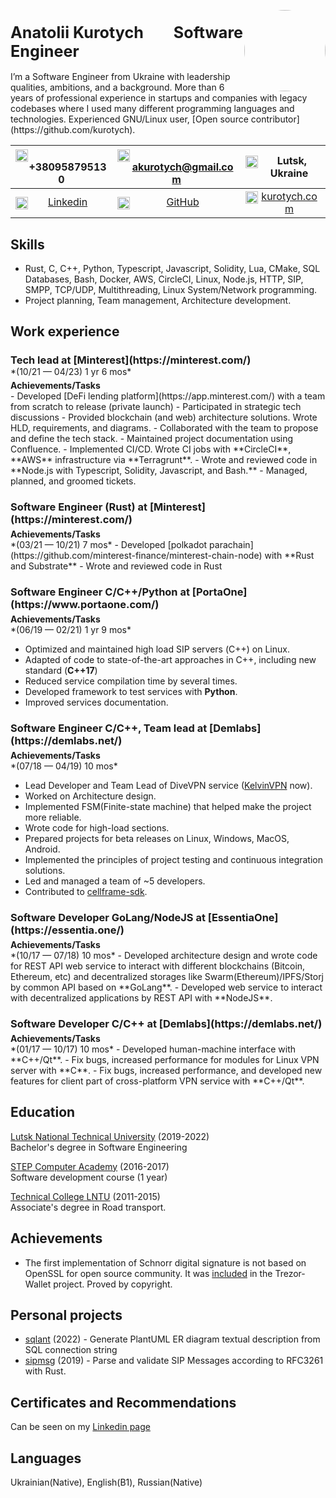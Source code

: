 <img src="https://kurotych.com/images/ava_cv.jpg" style="float: right; width: 130px; border-radius: 50%;"></a>

<h1 style="font-size: 1.8em;">Anatolii Kurotych &nbsp;&nbsp;&nbsp;&nbsp;&nbsp;&nbsp; Software Engineer </h1>
I’m a Software Engineer from Ukraine with leadership qualities, ambitions, and a background. More than 6 years of professional experience in startups and companies with legacy codebases where I used many different programming languages and technologies. Experienced GNU/Linux user, [Open source contributor](https://github.com/kurotych).


<img src="https://cdn-icons-png.flaticon.com/512/3095/3095610.png" style="float: left; width: 20px; padding-top: 2px;">  &nbsp; +380958795130 |  <img src="https://cdn-icons-png.flaticon.com/512/3178/3178165.png" style="float: left; width: 20px;padding-top: 2px;">  &nbsp;  akurotych@gmail.com | <img src="https://cdn-icons-png.flaticon.com/512/2838/2838912.png" style="float: left; width: 20px; height:20px;padding-top: 2px;">  &nbsp;  Lutsk, Ukraine |
:-------------------------:|:-------------------------:|:-------------------------:|
<img src="https://cdn-icons-png.flaticon.com/512/220/220343.png" style="float: left; width: 20px; height:20px;padding-top: 2px;"> [Linkedin](https://www.linkedin.com/in/anatolii-kurotych/)| <img src="https://cdn-icons-png.flaticon.com/512/1051/1051377.png" style="float: left; width: 20px; height:20px;padding-top: 2px;"> [GitHub](https://github.com/kurotych) | <img src="https://cdn-icons-png.flaticon.com/512/9512/9512330.png" style="float: left; width: 20px; height:20px;padding-top: 2px;"> [kurotych.com](https://kurotych.com/) 
## Skills
- Rust, C, C++, Python, Typescript, Javascript, Solidity, Lua, CMake, SQL Databases, Bash, Docker, AWS, CircleCI, Linux, Node.js, HTTP, SIP, SMPP, TCP/UDP, Multithreading, Linux System/Network programming.  
- Project planning, Team management, Architecture development.

## Work experience

<h3 style="margin-bottom: 0px"> Tech lead at [Minterest](https://minterest.com/) </h3>
*(10/21 — 04/23) 1 yr 6 mos*
<h4 style="margin-bottom: 0px; margin-top: 5px;"> Achievements/Tasks </h4>
- Developed [DeFi lending platform](https://app.minterest.com/) with a team from scratch to release (private launch) 
- Participated in strategic tech discussions
- Provided blockchain (and web) architecture solutions. Wrote HLD, requirements, and diagrams.
- Collaborated with the team to propose and define the tech stack.
- Maintained project documentation using Confluence.
- Implemented CI/CD. Wrote CI jobs with **CircleCI**, **AWS** infrastructure via **Terragrunt**.
- Wrote and reviewed code in **Node.js with Typescript, Solidity, Javascript, and Bash.**
- Managed, planned, and groomed tickets.

<h3 style="margin-bottom: 0px"> Software Engineer (Rust) at [Minterest](https://minterest.com/) </h3>
<h4 style="margin-bottom: 0px; margin-top: 5px;"> Achievements/Tasks </h4>
*(03/21 — 10/21) 7 mos*
- Developed [polkadot parachain](https://github.com/minterest-finance/minterest-chain-node)  with **Rust and Substrate**  
- Wrote and reviewed code in Rust

<h3 style="margin-bottom: 0px"> Software Engineer C/C++/Python at [PortaOne](https://www.portaone.com/) </h3>
<h4 style="margin-bottom: 0px; margin-top: 5px;"> Achievements/Tasks </h4>
*(06/19 — 02/21) 1 yr 9 mos* 

- Optimized and maintained high load SIP servers (С++) on Linux.
- Adapted of code to state-of-the-art approaches in C++, including new standard (**С++17**)
- Reduced service compilation time by several times.
- Developed framework to test services with **Python**.
- Improved services documentation.

<h3 style="margin-bottom: 0px"> Software Engineer C/C++, Team lead at [Demlabs](https://demlabs.net/) </h3>
<h4 style="margin-bottom: 0px; margin-top: 5px;"> Achievements/Tasks </h4>
*(07/18 — 04/19) 10 mos* 

- Lead Developer and Team Lead of DiveVPN service ([KelvinVPN](https://kelvpn.com) now).
- Worked on Architecture design.
- Implemented FSM(Finite-state machine) that helped make the project more reliable.
- Wrote code for high-load sections. 
- Prepared projects for beta releases on Linux, Windows, MacOS, Android. 
- Implemented the principles of project testing and continuous integration solutions.
- Led and managed a team of ~5 developers.
- Contributed to [cellframe-sdk](https://github.com/demlabs-cellframe/cellframe-sdk).

<h3 style="margin-bottom: 0px"> Software Developer GoLang/NodeJS  at [EssentiaOne](https://essentia.one/) </h3>
<h4 style="margin-bottom: 0px; margin-top: 5px;"> Achievements/Tasks </h4>
*(10/17 — 07/18) 10 mos*
- Developed architecture design and wrote code for REST API web service to interact with different blockchains (Bitcoin, Ethereum, etc) and decentralized storages like Swarm(Ethereum)/IPFS/Storj by common API based on **GoLang**.
- Developed web service to interact with decentralized applications by REST API with **NodeJS**.

<h3 style="margin-bottom: 0px"> Software Developer C/C++ at [Demlabs](https://demlabs.net/) </h3>
<h4 style="margin-bottom: 0px; margin-top: 5px;"> Achievements/Tasks </h4>
*(01/17 — 10/17) 10 mos*
- Developed human-machine interface with **C++/Qt**.
- Fix bugs, increased performance for modules for Linux VPN server with **C**.
- Fix bugs, increased performance, and developed new features for client part of сross-platform VPN service with **C++/Qt**.

## Education 

[Lutsk National Technical University](https://lntu.edu.ua/en) (2019-2022)  
Bachelor's degree in Software Engineering

[STEP Computer Academy](https://itstep.org/en) (2016-2017)  
Software development course (1 year)

[Technical College LNTU](https://tk.lntu.edu.ua/) (2011-2015)  
Associate's degree in Road transport.


## Achievements
- The first implementation of Schnorr digital signature is not based on OpenSSL for open source community. It was [included](https://github.com/trustwallet/wallet-core/blob/master/trezor-crypto/crypto/zilliqa.c) in the Trezor-Wallet project. Proved by copyright.

## Personal projects
- [sqlant](https://github.com/kurotych/sqlant) (2022) - Generate PlantUML ER diagram textual description from SQL connection string 
- [sipmsg](https://github.com/kurotych/sipcore) (2019) -
Parse and validate SIP Messages according to RFC3261 with Rust.

## Certificates and Recommendations
Can be seen on my [Linkedin page](https://www.linkedin.com/in/anatolii-kurotych/)  

## Languages 
Ukrainian(Native), English(B1), Russian(Native)
